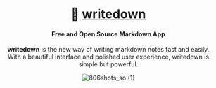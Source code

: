 <div align="center">

# 📔 [writedown](https://writedown.app)
#### Free and Open Source Markdown App

**writedown** is the new way of writing markdown notes fast and easily.   
With a beautiful interface and polished user experience, writedown is simple but powerful.

![806shots_so (1)](https://user-images.githubusercontent.com/25067102/232125868-062e2438-c387-4c30-86e2-2766ff300cd0.png)

</div>

